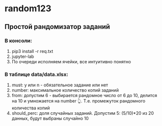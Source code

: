 # random123
## Простой рандомизатор заданий 

### В консоли:
1) pip3 install -r req.txt 
2) jupyter-lab
3) По очереди исполняем ячейки, все интуитивно понятно

### В таблице data/data.xlsx:
1) must: y или n - обязательное задание или нет
2) number: максимальное количество копий заданий
3) from: допустим 6 - выбирается рандомное число от 6 до 10, делится на 10 и умножается на number 👆. Т.е. промежуток рандомного количества копий
4) should_perc: доля случайных заданий. Допустим 5: (5/10)*20  из 20 данных, будут выбраны случайно 10
